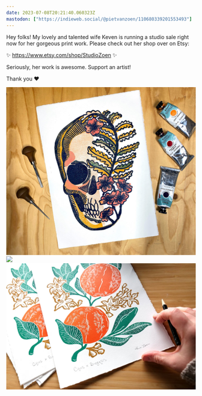 ```yaml
---
date: 2023-07-08T20:21:40.060323Z
mastodon: ["https://indieweb.social/@pietvanzoen/110680339201553493"]
---
```

Hey folks! My lovely and talented wife Keven is running a studio sale right now for her gorgeous print work. Please check out her shop over on Etsy: 

✨ https://www.etsy.com/shop/StudioZoen ✨

Seriously, her work is awesome. Support an artist! 

Thank you ❤️

![](/media/il_1588xN.4248032053_ama1.jpg)
![](/media/il_1588xN.4295265351_93e5.jpg.avif)
![](/media/il_1588xN.4586323980_hmqa.jpg)
